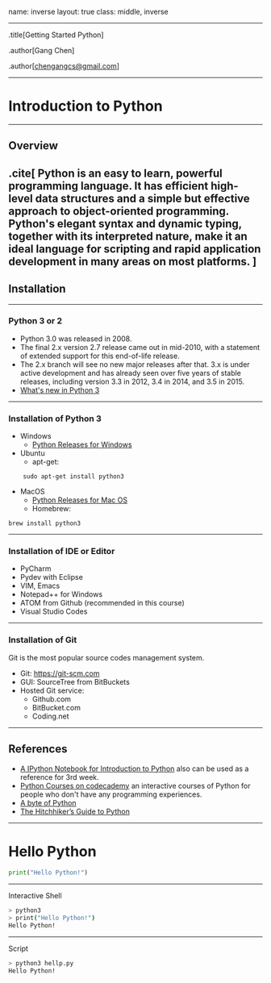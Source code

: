 name: inverse
layout: true
class: middle, inverse

---
.title[Getting Started Python]

.author[Gang Chen]

.author[chengangcs@gmail.com]

---


# Introduction to Python
---

## Overview
.cite[
Python is an easy to learn, powerful programming language. It has efficient high-level data structures and a simple but effective approach to object-oriented programming. Python's elegant syntax and dynamic typing, together with its interpreted nature, make it an ideal language for scripting and rapid application development in many areas on most platforms.
]
---

## Installation

---

### Python 3 or 2
* Python 3.0 was released in 2008.
* The final 2.x version 2.7 release came out in mid-2010, with a statement of extended support for this end-of-life release.
* The 2.x branch will see no new major releases after that. 3.x is under active development and has already seen over five years of stable releases, including version 3.3 in 2012, 3.4 in 2014, and 3.5 in 2015.
* [What's new in Python 3](https://docs.python.org/3.0/whatsnew/3.0.html)
---

### Installation of Python 3

* Windows
    * [Python Releases for Windows](https://www.python.org/downloads/windows/)
* Ubuntu
    * apt-get:
````
    sudo apt-get install python3
````
* MacOS
    * [Python Releases for Mac OS](https://www.python.org/downloads/mac-osx/)
    * Homebrew:
````
brew install python3
````

---

### Installation of IDE or Editor

* PyCharm
* Pydev with Eclipse
* VIM, Emacs
* Notepad++ for Windows
* ATOM from Github (recommended in this course)
* Visual Studio Codes

---
### Installation of Git

Git is the most popular source codes management system.

* Git: https://git-scm.com
* GUI: SourceTree from BitBuckets
* Hosted Git service:
    * Github.com
    * BitBucket.com
    * Coding.net


---
## References
* [A IPython Notebook for Introduction to Python](http://nbviewer.jupyter.org/github/jdwittenauer/ipython-notebooks/blob/master/notebooks/language/Intro.ipynb) also can be used as a reference for 3rd week.
* [Python Courses on codecademy](https://www.codecademy.com/learn/python) an interactive courses of Python for people who don't have any programming experiences.
* [A byte of Python](http://python.swaroopch.com/)
* [The Hitchhiker’s Guide to Python](https://github.com/kennethreitz/python-guide)


---
# Hello Python

```python
print("Hello Python!")
```
---

Interactive Shell
```bash
> python3
> print("Hello Python!")
Hello Python!
```

---
Script
````bash
> python3 hellp.py
Hello Python!
````
